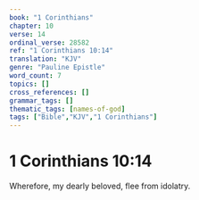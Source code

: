 ```yaml
---
book: "1 Corinthians"
chapter: 10
verse: 14
ordinal_verse: 28582
ref: "1 Corinthians 10:14"
translation: "KJV"
genre: "Pauline Epistle"
word_count: 7
topics: []
cross_references: []
grammar_tags: []
thematic_tags: [names-of-god]
tags: ["Bible","KJV","1 Corinthians"]
---
```


# 1 Corinthians 10:14

Wherefore, my dearly beloved, flee from idolatry.
